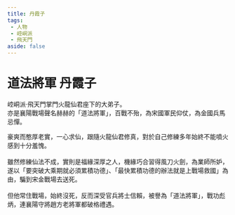 ```yaml
---
title: 丹霞子
tags:
 - 人物
 - 崆峒派
 - 飛天門
aside: false
---
```


# 道法將軍 丹霞子

崆峒派·飛天門掌門火龍仙君座下的大弟子。  
亦是襄陽戰場聲名赫赫的「道法將軍」，百戰不殆，為宋國軍民仰仗，為金國兵馬忌憚。

<Tabs>
  <Tab title="列傳一">
	豪爽而憨厚老實，一心求仙，跟隨火龍仙君修真，對於自己修練多年始終不能噴火感到十分羞愧。<br><br>
	雖然修練仙法不成，實則是福緣深厚之人，機緣巧合習得風刀火劍，為業師所妒，遂以「要突破大乘期就必須累積功德」、「最快累積功德的辦法就是上戰場救國」為由，騙到宋金戰場去送死。<br><br>
	但他常住戰場，始終沒死，反而深受官兵將士信賴，被譽為「道法將軍」，戰功彪炳，連襄陽守將趙方老將軍都破格禮遇。
  </Tab>
</Tabs>
